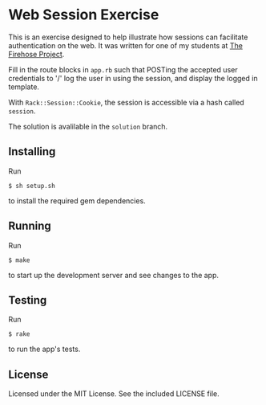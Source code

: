 Web Session Exercise
====================

This is an exercise designed to help illustrate how sessions can facilitate
authentication on the web. It was written for one of my students at [The
Firehose Project](http://www.thefirehoseproject.com/).

Fill in the route blocks in `app.rb` such that POSTing the accepted user
credentials to '/' log the user in using the session, and display the logged in
template.

With `Rack::Session::Cookie`, the session is accessible via a hash called
`session`.

The solution is avalilable in the `solution` branch.


## Installing
Run

	$ sh setup.sh

to install the required gem dependencies.


## Running
Run

	$ make

to start up the development server and see changes to the app.


## Testing
Run

	$ rake

to run the app's tests.


## License
Licensed under the MIT License. See the included LICENSE file.
